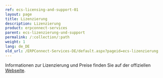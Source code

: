```yaml
---
ref: ecs-licensing-and-support-01
layout: page
title: Lizenzierung
description: Lizenzierung
product: erpconnect-services
parent: ecs-lizenzierung-und-support
permalink: /:collection/:path
weight: 1
lang: de_DE
old_url: /ERPConnect-Services-DE/default.aspx?pageid=ecs-lizenzierung
---
```


Informationen zur Lizenzierung und Preise finden Sie auf der offiziellen [Webseite](https://theobald-software.com/erpconnect-services/preise-und-bestellung).